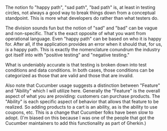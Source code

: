 The notion fo "happy path", "sad path", "bad path" is, at least in testing circles, not always a good way to break things down from a conceptual standpoint. This is more what developers do rather than what testers do.

The division sounds fun but the notion of "sad" and "bad" can be vague and non-specific. That's the exact opposite of what you want from operational language. Even "happy path" can be based on who it is happy for. After all, if the application provides an error when it should that, for us, _is_ a happy path. This is exactly the nomenclature conundrum the industry got itself into with "positive testing" and "negative testing."

What is undeniably accurate is that testing is broken down into test conditions and data conditions. In both cases, those conditions can be categorized as those that are valid and those that are invalid.

Also note that Cucumber usage suggests a distinction between "Feature" and "Ability" which I will utilize here. Generally the "Feature" is the overall aspect of what you are providing: customers can purchase products. The "Ability" is each specific aspect of behavior that allows that feature to be realized. So adding products to a cart is an ability, as is the ability to use coupons, etc. This is a change that Cucumber folks have been slow to adopt. (I'm biased on this because I was one of the people that got the Cucumber maintainers to add this functionality as part of Gherkin.)
